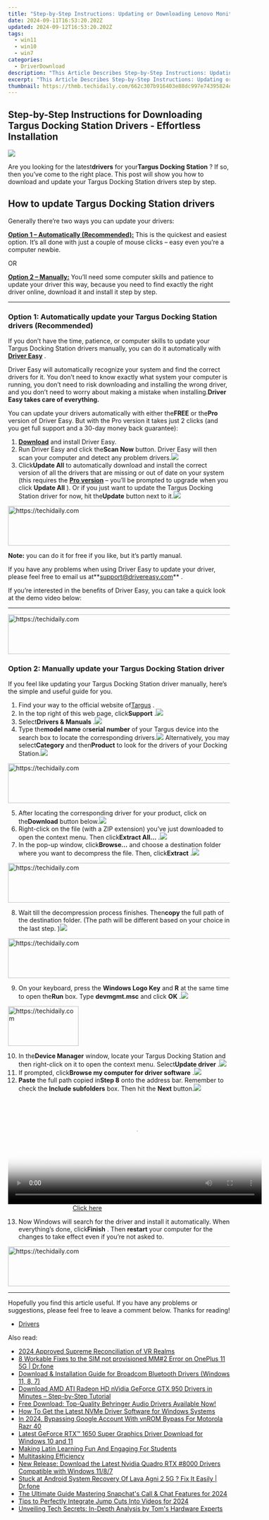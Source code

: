 ```yaml
---
title: "Step-by-Step Instructions: Updating or Downloading Lenovo Monitor Graphics Drivers"
date: 2024-09-11T16:53:20.202Z
updated: 2024-09-12T16:53:20.202Z
tags:
  - win11
  - win10
  - win7
categories:
  - DriverDownload
description: "This Article Describes Step-by-Step Instructions: Updating or Downloading Lenovo Monitor Graphics Drivers"
excerpt: "This Article Describes Step-by-Step Instructions: Updating or Downloading Lenovo Monitor Graphics Drivers"
thumbnail: https://thmb.techidaily.com/662c307b916403e88dc997e74395824da6bd2c6533fd74096afaf9205f685325.jpg
---
```


## Step-by-Step Instructions for Downloading Targus Docking Station Drivers - Effortless Installation

![](https://images.drivereasy.com/wp-content/uploads/2019/07/image-161.png)

 Are you looking for the latest**drivers** for your**Targus Docking Station** ? If so, then you’ve come to the right place. This post will show you how to download and update your Targus Docking Station drivers step by step.

## How to update Targus Docking Station drivers

Generally there’re two ways you can update your drivers:

**[Option 1 – Automatically (Recommended):](https://www.drivereasy.com/knowledge/download-targus-docking-station-drivers-quick-easy/#option1)**  This is the quickest and easiest option. It’s all done with just a couple of mouse clicks – easy even you’re a computer newbie.

OR

[**Option 2 – Manually:**](https://tools.techidaily.com/drivereasy/download/) You’ll need some computer skills and patience to update your driver this way, because you need to find exactly the right driver online, download it and install it step by step.

---

### Option 1: Automatically update your Targus Docking Station drivers (Recommended)

 If you don’t have the time, patience, or computer skills to update your Targus Docking Station drivers manually, you can do it automatically with **[Driver Easy](https://tools.techidaily.com/drivereasy/download/)**  .

 Driver Easy will automatically recognize your system and find the correct drivers for it. You don’t need to know exactly what system your computer is running, you don’t need to risk downloading and installing the wrong driver, and you don’t need to worry about making a mistake when installing.**Driver Easy takes care of everything.**

 You can update your drivers automatically with either the**FREE**  or the**Pro**  version of Driver Easy. But with the Pro version it takes just 2 clicks (and you get full support and a 30-day money back guarantee):

1. **[Download](https://tools.techidaily.com/drivereasy/download/)**  and install Driver Easy.
2. Run Driver Easy and click the**Scan Now** button. Driver Easy will then scan your computer and detect any problem drivers.![](https://images.drivereasy.com/wp-content/uploads/2019/05/Snap40.png)
3. Click**Update All** to automatically download and install the correct version of all the drivers that are missing or out of date on your system (this requires the **[Pro version](https://tools.techidaily.com/drivereasy/download/)**  – you’ll be prompted to upgrade when you click **Update All** ). Or if you just want to update the Targus Docking Station driver for now, hit the**Update** button next to it.![](https://images.drivereasy.com/wp-content/uploads/2019/05/image-361.png)

<!-- affiliate ads begin -->
<a href="https://aligracehair.sjv.io/c/5597632/2135361/19272" target="_top" id="2135361">
  <img src="//a.impactradius-go.com/display-ad/19272-2135361" border="0" alt="https://techidaily.com" width="728" height="90"/>
</a>
<img height="0" width="0" src="https://aligracehair.sjv.io/i/5597632/2135361/19272" style="position:absolute;visibility:hidden;" border="0" />
<!-- affiliate ads end -->

**Note:** you can do it for free if you like, but it’s partly manual.

 If you have any problems when using Driver Easy to update your driver, please feel free to email us at**<support@drivereasy.com>** .

 If you’re interested in the benefits of Driver Easy, you can take a quick look at the demo video below:

---

<!-- affiliate ads begin -->
<a href="https://ephamedtechinc.pxf.io/c/5597632/2135475/26400" target="_top" id="2135475">
  <img src="//a.impactradius-go.com/display-ad/26400-2135475" border="0" alt="https://techidaily.com" width="728" height="90"/>
</a>
<img height="0" width="0" src="https://ephamedtechinc.pxf.io/i/5597632/2135475/26400" style="position:absolute;visibility:hidden;" border="0" />
<!-- affiliate ads end -->

### Option 2: Manually update your Targus Docking Station driver

 If you feel like updating your Targus Docking Station driver manually, here’s the simple and useful guide for you.

1. Find your way to the official website of[Targus](https://us.targus.com/) .
2. In the top right of this web page, click**Support** .![](https://images.drivereasy.com/wp-content/uploads/2019/05/image-365.png)
3. Select**Drivers & Manuals** .![](https://images.drivereasy.com/wp-content/uploads/2019/05/image-367.png)
4. Type the**model name** or**serial number** of your Targus device into the search box to locate the corresponding drivers.![](https://images.drivereasy.com/wp-content/uploads/2019/05/image-368.png) Alternatively, you may select**Category** and then**Product** to look for the drivers of your Docking Station.![](https://images.drivereasy.com/wp-content/uploads/2019/07/image-160.png)

<!-- affiliate ads begin -->
<a href="https://aligracehair.sjv.io/c/5597632/2135375/19272" target="_top" id="2135375">
  <img src="//a.impactradius-go.com/display-ad/19272-2135375" border="0" alt="https://techidaily.com" width="728" height="90"/>
</a>
<img height="0" width="0" src="https://aligracehair.sjv.io/i/5597632/2135375/19272" style="position:absolute;visibility:hidden;" border="0" />
<!-- affiliate ads end -->

5. After locating the corresponding driver for your product, click on the**Download** button below.![](https://images.drivereasy.com/wp-content/uploads/2019/05/image-372.png)
6. Right-click on the file (with a ZIP extension) you’ve just downloaded to open the context menu. Then click**Extract All…** .![](https://images.drivereasy.com/wp-content/uploads/2019/05/image-375.png)
7. In the pop-up window, click**Browse…** and choose a destination folder where you want to decompress the file. Then, click**Extract** .![](https://images.drivereasy.com/wp-content/uploads/2019/05/image-376.png)

<!-- affiliate ads begin -->
<a href="https://appsumo.8odi.net/c/5597632/2130869/7443" target="_top" id="2130869">
  <img src="//a.impactradius-go.com/display-ad/7443-2130869" border="0" alt="https://techidaily.com" width="600" height="90"/>
</a>
<img height="0" width="0" src="https://appsumo.8odi.net/i/5597632/2130869/7443" style="position:absolute;visibility:hidden;" border="0" />
<!-- affiliate ads end -->

8. Wait till the decompression process finishes. Then**copy** the full path of the destination folder. (The path will be different based on your choice in the last step. )![](https://images.drivereasy.com/wp-content/uploads/2019/05/2019-05-20_15-47-31.png)

<!-- affiliate ads begin -->
<a href="https://appsumo.8odi.net/c/5597632/2128844/7443" target="_top" id="2128844">
  <img src="//a.impactradius-go.com/display-ad/7443-2128844" border="0" alt="https://techidaily.com" width="728" height="90"/>
</a>
<img height="0" width="0" src="https://appsumo.8odi.net/i/5597632/2128844/7443" style="position:absolute;visibility:hidden;" border="0" />
<!-- affiliate ads end -->

9. On your keyboard, press the **Windows Logo Key** and **R**  at the same time to open the**Run**  box. Type **devmgmt.msc** and click **OK** .![](https://images.drivereasy.com/wp-content/uploads/2019/05/Snap13-2.png)

<!-- affiliate ads begin -->
<a href="https://aligracehair.sjv.io/c/5597632/2115928/19272" target="_top" id="2115928">
  <img src="//a.impactradius-go.com/display-ad/19272-2115928" border="0" alt="https://techidaily.com" width="160" height="90"/>
</a>
<img height="0" width="0" src="https://aligracehair.sjv.io/i/5597632/2115928/19272" style="position:absolute;visibility:hidden;" border="0" />
<!-- affiliate ads end -->

10. In the**Device Manager** window, locate your Targus Docking Station and then right-click on it to open the context menu. Select**Update driver** .![](https://images.drivereasy.com/wp-content/uploads/2019/05/Snap14-1.png)
11. If prompted, click**Browse my computer for driver software** .![](https://images.drivereasy.com/wp-content/uploads/2019/05/image-384.png)
12. **Paste** the full path copied in**Step 8** onto the address bar. Remember to check the **Include subfolders** box. Then hit the **Next** button.![](https://images.drivereasy.com/wp-content/uploads/2019/05/image-387.png)

<!-- affiliate ads begin -->
<span id="1983473">
					<video width="576" height="240" style="cursor:pointer"
           poster="//a.impactradius-go.com/display-clicktoplayimage/1983473.png"
           onclick="if(!this.playClicked){this.play();this.setAttribute('controls',true);this.playClicked=true;}">
	   <source src="//a.impactradius-go.com/display-ad/22993-1983473">
	   <img src="//a.impactradius-go.com/display-clicktoplayimage/1983473.png" style="border: none; height: 100%; width: 100%; object-fit: contain">
	</video>
	<div style="width:360px;text-align:center"><a href="javascript:window.open(decodeURIComponent('https%3A%2F%2Fhomestyler.sjv.io%2Fc%2F5597632%2F1983473%2F22993'), '_blank');void(0);">Click here</a></div>
</span>
<img height="0" width="0" src="https://imp.pxf.io/i/5597632/1983473/22993" style="position:absolute;visibility:hidden;" border="0" />
<!-- affiliate ads end -->

13. Now Windows will search for the driver and install it automatically. When everything’s done, click**Finish** . Then **restart** your computer for the changes to take effect even if you’re not asked to.

<!-- affiliate ads begin -->
<a href="https://unicoeye.pxf.io/c/5597632/2134247/18498" target="_top" id="2134247">
  <img src="//a.impactradius-go.com/display-ad/18498-2134247" border="0" alt="https://techidaily.com" width="728" height="90"/>
</a>
<img height="0" width="0" src="https://unicoeye.pxf.io/i/5597632/2134247/18498" style="position:absolute;visibility:hidden;" border="0" />
<!-- affiliate ads end -->

---

 Hopefully you find this article useful. If you have any problems or suggestions, please feel free to leave a comment below. Thanks for reading!

* [Drivers](https://tools.techidaily.com/drivereasy/download/)

<ins class="adsbygoogle"
     style="display:block"
     data-ad-format="autorelaxed"
     data-ad-client="ca-pub-7571918770474297"
     data-ad-slot="1223367746"></ins>

<ins class="adsbygoogle"
     style="display:block"
     data-ad-client="ca-pub-7571918770474297"
     data-ad-slot="8358498916"
     data-ad-format="auto"
     data-full-width-responsive="true"></ins>

<span class="atpl-alsoreadstyle">Also read:</span>
<div><ul>
<li><a href="https://fox-helps.techidaily.com/2024-approved-supreme-reconciliation-of-vr-realms/"><u>2024 Approved Supreme Reconciliation of VR Realms</u></a></li>
<li><a href="https://howto.techidaily.com/8-workable-fixes-to-the-sim-not-provisioned-mm2-error-on-oneplus-11-5g-drfone-by-drfone-fix-android-problems-fix-android-problems/"><u>8 Workable Fixes to the SIM not provisioned MM#2 Error on OnePlus 11 5G | Dr.fone</u></a></li>
<li><a href="https://hardware-updates.techidaily.com/download-and-installation-guide-for-broadcom-bluetooth-drivers-windows-11-8-7/"><u>Download & Installation Guide for Broadcom Bluetooth Drivers (Windows 11, 8, 7)</u></a></li>
<li><a href="https://win-amazing.techidaily.com/download-amd-ati-radeon-hd-nvidia-geforce-gtx-950-drivers-in-minutes-step-by-step-tutorial/"><u>Download AMD ATI Radeon HD nVidia GeForce GTX 950 Drivers in Minutes – Step-by-Step Tutorial</u></a></li>
<li><a href="https://hardware-updates.techidaily.com/free-download-top-quality-behringer-audio-drivers-available-now/"><u>Free Download: Top-Quality Behringer Audio Drivers Available Now!</u></a></li>
<li><a href="https://hardware-updates.techidaily.com/how-to-get-the-latest-nvme-driver-software-for-windows-systems/"><u>How To Get the Latest NVMe Driver Software for Windows Systems</u></a></li>
<li><a href="https://android-unlock.techidaily.com/in-2024-bypassing-google-account-with-vnrom-bypass-for-motorola-razr-40-by-drfone-android/"><u>In 2024, Bypassing Google Account With vnROM Bypass For Motorola Razr 40</u></a></li>
<li><a href="https://hardware-updates.techidaily.com/latest-geforce-rtx-1650-super-graphics-driver-download-for-windows-10-and-11/"><u>Latest GeForce RTX™ 1650 Super Graphics Driver Download for Windows 10 and 11</u></a></li>
<li><a href="https://mondly-stories.techidaily.com/making-latin-learning-fun-and-engaging-for-students/"><u>Making Latin Learning Fun And Engaging For Students</u></a></li>
<li><a href="https://hardware-updates.techidaily.com/multitasking-efficiency/"><u>Multitasking Efficiency</u></a></li>
<li><a href="https://hardware-updates.techidaily.com/new-release-download-the-latest-nvidia-quadro-rtx-8000-drivers-compatible-with-windows-1187/"><u>New Release: Download the Latest Nvidia Quadro RTX #8000 Drivers Compatible with Windows 11/8/7</u></a></li>
<li><a href="https://howto.techidaily.com/stuck-at-android-system-recovery-of-lava-agni-2-5g-fix-it-easily-drfone-by-drfone-fix-android-problems-fix-android-problems/"><u>Stuck at Android System Recovery Of Lava Agni 2 5G ? Fix It Easily | Dr.fone</u></a></li>
<li><a href="https://snapchat-videos.techidaily.com/the-ultimate-guide-mastering-snapchats-call-and-chat-features-for-2024/"><u>The Ultimate Guide Mastering Snapchat's Call & Chat Features for 2024</u></a></li>
<li><a href="https://facebook-video-share.techidaily.com/tips-to-perfectly-integrate-jump-cuts-into-videos-for-2024/"><u>Tips to Perfectly Integrate Jump Cuts Into Videos for 2024</u></a></li>
<li><a href="https://hardware-updates.techidaily.com/unveiling-tech-secrets-in-depth-analysis-by-toms-hardware-experts/"><u>Unveiling Tech Secrets: In-Depth Analysis by Tom's Hardware Experts</u></a></li>
</ul></div>

